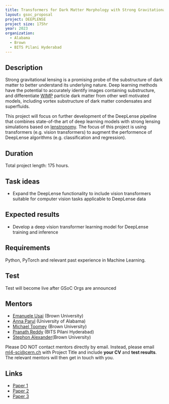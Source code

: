 ```yaml
---
title: Transformers for Dark Matter Morphology with Strong Gravitational Lensing 
layout: gsoc_proposal
project: DEEPLENSE
project size: 175hr
year: 2023
organization:
  - Alabama
  - Brown
  - BITS Pilani Hyderabad
---
```


## Description

Strong gravitational lensing is a promising probe of the substructure of dark matter to better understand its underlying nature. Deep learning methods have the potential to accurately identify images containing substructure, and differentiate [WIMP](https://en.wikipedia.org/wiki/Weakly_interacting_massive_particles) particle dark matter from other well motivated models, including vortex substructure of dark matter condensates and superfluids.

This project will focus on further development of the DeepLense pipeline that combines state-of-the art of deep learning models with strong lensing simulations based on [lenstronomy](https://lenstronomy.readthedocs.io/en/latest/). The focus of this project is using transformers (e.g. vision transformers) to augment the performence of DeepLense algorithms (e.g. classification and regression). 

## Duration

Total project length: 175 hours.

## Task ideas
 * Expand the DeepLense functionality to include vision transformers suitable for computer vision tasks applicable to DeepLense data

## Expected results
 *  Develop a deep vision transformer learning model for DeepLense training and inference

## Requirements
Python, PyTorch and relevant past experience in Machine Learning. 

## Test
Test will become live after GSoC Orgs are announced
<!-- ## Test
Please use this [link](https://docs.google.com/document/d/1y9-F1Z8iz_GvVRL9lQmMKlbq3ID3spiW0npe1s1fXwg/edit?usp=sharing) to access the test for this project.  -->

## Mentors
  * [Emanuele Usai](mailto:ml4-sci@cern.ch) (Brown University)
  * [Anna Parul](mailto:ml4-sci@cern.ch) (University of Alabama)
  * [Michael Toomey](mailto:ml4-sci@cern.ch) (Brown University)
  * [Pranath Reddy](mailto:ml4-sci@cern.ch) (BITS Pilani Hyderabad)
  * [Stephon Alexander](mailto:ml4-sci@cern.ch)(Brown University)


Please DO NOT contact mentors directly by email. Instead, please email [ml4-sci@cern.ch](mailto:ml4-sci@cern.ch) with Project Title and include **your CV** and **test results**. The relevant mentors will then get in touch with you. 


## Links
  * [Paper 1](https://arxiv.org/abs/2008.12731)
  * [Paper 2](https://arxiv.org/abs/1909.07346)
  * [Paper 3](https://arxiv.org/abs/2112.12121)
